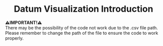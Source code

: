 <h1 align="center" id="title">Datum Visualization Introduction</h1>

<p id="description"><b>⚠️IMPORTANT!⚠️</b><br> There may be the possibility of the code not work due to the .csv file path. Please remember to change the path of the file to ensure the code to work properly.</p>
